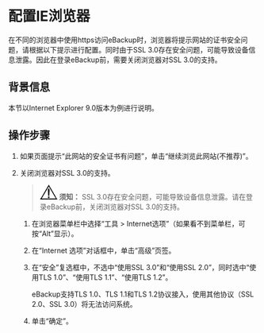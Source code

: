 # 配置IE浏览器<a name="cbr_03_0097"></a>

在不同的浏览器中使用https访问eBackup时，浏览器将提示网站的证书安全问题，请根据以下提示进行配置。同时由于SSL 3.0存在安全问题，可能导致设备信息泄露。因此在登录eBackup前，需要关闭浏览器对SSL 3.0的支持。

## 背景信息<a name="zh-cn_topic_0000001258483851_zh-cn_topic_0170955556_section29770350"></a>

本节以Internet Explorer 9.0版本为例进行说明。

## 操作步骤<a name="zh-cn_topic_0000001258483851_zh-cn_topic_0170955556_section66606563"></a>

1.  如果页面提示“此网站的安全证书有问题”，单击“继续浏览此网站\(不推荐\)”。
2.  关闭浏览器对SSL 3.0的支持。

    >![](public_sys-resources/icon-notice.gif) **须知：** 
    >SSL 3.0存在安全问题，可能导致设备信息泄露。请在登录eBackup前，关闭浏览器对SSL 3.0的支持。

    1.  在浏览器菜单栏中选择“工具 \> Internet选项”（如果看不到菜单栏，可按“Alt”显示）。
    2.  在“Internet 选项”对话框中，单击“高级”页签。
    3.  在“安全”复选框中，不选中“使用SSL 3.0”和“使用SSL 2.0”，同时选中“使用TLS 1.0”、“使用TLS 1.1”、“使用TLS 1.2”。

        eBackup支持TLS 1.0、TLS 1.1和TLS 1.2协议接入，使用其他协议（SSL 2.0、SSL 3.0）将无法访问系统。

    4.  单击“确定”。


